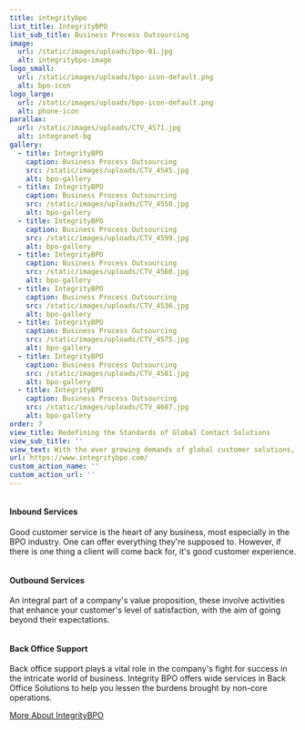 ```yaml
---
title: integritybpo
list_title: IntegrityBPO
list_sub_title: Business Process Outsourcing
image:
  url: /static/images/uploads/bpo-01.jpg
  alt: integritybpo-image
logo_small:
  url: /static/images/uploads/bpo-icon-default.png
  alt: bpo-icon
logo_large:
  url: /static/images/uploads/bpo-icon-default.png
  alt: phone-icon
parallax:
  url: /static/images/uploads/CTV_4571.jpg
  alt: integranet-bg
gallery:
  - title: IntegrityBPO
    caption: Business Process Outsourcing
    src: /static/images/uploads/CTV_4545.jpg
    alt: bpo-gallery
  - title: IntegrityBPO
    caption: Business Process Outsourcing
    src: /static/images/uploads/CTV_4550.jpg
    alt: bpo-gallery
  - title: IntegrityBPO
    caption: Business Process Outsourcing
    src: /static/images/uploads/CTV_4599.jpg
    alt: bpo-gallery
  - title: IntegrityBPO
    caption: Business Process Outsourcing
    src: /static/images/uploads/CTV_4560.jpg
    alt: bpo-gallery
  - title: IntegrityBPO
    caption: Business Process Outsourcing
    src: /static/images/uploads/CTV_4536.jpg
    alt: bpo-gallery
  - title: IntegrityBPO
    caption: Business Process Outsourcing
    src: /static/images/uploads/CTV_4575.jpg
    alt: bpo-gallery
  - title: IntegrityBPO
    caption: Business Process Outsourcing
    src: /static/images/uploads/CTV_4581.jpg
    alt: bpo-gallery
  - title: IntegrityBPO
    caption: Business Process Outsourcing
    src: /static/images/uploads/CTV_4607.jpg
    alt: bpo-gallery
order: 7
view_title: Redefining the Standards of Global Contact Solutions
view_sub_title: ''
view_text: With the ever growing demands of global customer solutions, we never stop from developing our ideas and resources to match the needs of our clients. Our passion, mixed with hard work, is a well-conceptualized equation that raises the standards of global customer solutions. And so, when one thinks of exceptional customer service, there's only one company that comes to mind and that is INTEGRITY BPO.
url: https://www.integritybpo.com/
custom_action_name: ''
custom_action_url: ''
---
```

<section id="bpo-features" class="work-features">
  <div class="row section-header">
      <div class="col-four md-four tab-full mob-full work-features-content aos-init aos-animate" data-aos="fade-up" data-aos-delay="200">
          <img src="/static/images/bpo-iso-inbound-red.png" alt="" class="image-size-64">
          <h4>Inbound Services</h4>
          <p>Good customer service is the heart of any business, most especially in the BPO industry. One can offer everything they're supposed to. However, if there is one thing a client will come back for, it's good customer experience.</p>
      </div>
      <div class="col-four md-four tab-full mob-full work-features-content aos-init aos-animate" data-aos="fade-up" data-aos-delay="400">
          <img src="/static/images/bpo-iso-outbound-red.png" alt="" class="image-size-64">
          <h4>Outbound Services</h4>
          <p>An integral part of a company's value proposition, these involve activities that enhance your customer's level of satisfaction, with the aim of going beyond their expectations.</p>
      </div>
      <div class="col-four md-four tab-full mob-full work-features-content aos-init aos-animate" data-aos="fade-up" data-aos-delay="600">
          <img src="/static/images/iso-headphones.png" alt="" class="image-size-64">
          <h4>Back Office Support</h4>
          <p>Back office support plays a vital role in the company's fight for success in the intricate world of business. Integrity BPO offers wide services in Back Office Solutions to help you lessen the burdens brought by non-core operations.</p>
      </div>
  </div>
  <div class="row section-header aos-init aos-animate" data-aos="fade-up">
      <div class="col-full more-cta-btn">
          <a href="https://www.integritybpo.com/" target="_blank" class="btn inet-btn-stroke-dark btn--large btn-raised" title="https://www.integritybpo.com/">More About IntegrityBPO <i class="fa fa-external-link-alt"></i></a>
      </div>
  </div>
</section>
